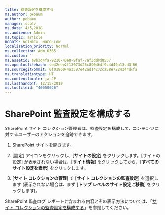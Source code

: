 ```yaml
---
title: 監査設定を構成する
ms.author: pebaum
author: pebaum
manager: scotv
ms.date: 4/5/2018
ms.audience: Admin
ms.topic: article
ROBOTS: NOINDEX, NOFOLLOW
localization_priority: Normal
ms.collection: Adm_O365
ms.custom: ''
ms.assetid: 98b3d4fa-9210-43e8-9faf-7af3dd9d8557
ms.openlocfilehash: ce42eee2f13073d25c89046df9c4d49a13cd3f66
ms.sourcegitcommit: 0f0186044a3597e42ad14c32ca58e7224344dcfa
ms.translationtype: HT
ms.contentlocale: ja-JP
ms.lasthandoff: 12/15/2019
ms.locfileid: "40050026"
---
```

# <a name="configure-sharepoint-audit-settings"></a>SharePoint 監査設定を構成する

SharePoint サイト コレクション管理者は、監査設定を構成して、コンテンツに対するユーザーのアクションを追跡できます。
  
1. SharePoint サイトを開きます。
    
2. [設定] アイコンをクリックし、[**サイトの設定**] をクリックします。[サイトの設定] が表示されない場合は、[**サイト情報**] をクリックしてから、[**すべてのサイト設定を表示**] をクリックします。
    
3. [**サイト コレクションの管理**] で [**サイト コレクションの監査設定**] を選択します (表示されない場合は、まず [**トップ レベルのサイト設定に移動**] をクリックします)。 
    
SharePoint 監査ログ レポートに含まれる内容とその表示方法については、「[サイト コレクションの監査設定を構成する](https://go.microsoft.com/fwlink/?linkid=404050)」を参照してください。
  

